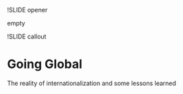!SLIDE opener

empty

!SLIDE callout

# Going Global

The reality of internationalization and some lessons learned